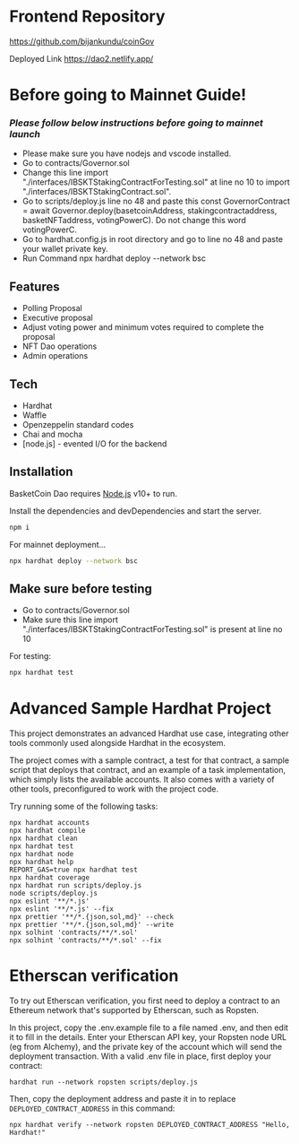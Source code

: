 # Frontend Repository
https://github.com/bijankundu/coinGov

Deployed Link 
https://dao2.netlify.app/

# Before going to Mainnet Guide!
### _Please follow below instructions before going to mainnet launch_

- Please make sure you have nodejs and vscode installed.
- Go to contracts/Governor.sol 
- Change this line import "./interfaces/IBSKTStakingContractForTesting.sol" at line no 10 to import "./interfaces/IBSKTStakingContract.sol".
- Go to scripts/deploy.js line no 48 and paste this const GovernorContract = await Governor.deploy(basetcoinAddress, stakingcontractaddress, basketNFTaddress, votingPowerC). Do not change this word votingPowerC.
- Go to hardhat.config.js in root directory and go to line no 48 and paste your wallet private key.
- Run Command npx hardhat deploy --network bsc

## Features

- Polling Proposal
- Executive proposal
- Adjust voting power and minimum votes required to complete the proposal
- NFT Dao operations
- Admin operations


## Tech

- Hardhat
- Waffle
- Openzeppelin standard codes
- Chai and mocha 
- [node.js] - evented I/O for the backend



## Installation

BasketCoin Dao requires [Node.js](https://nodejs.org/) v10+ to run.

Install the dependencies and devDependencies and start the server.

```sh
npm i
```

For mainnet deployment...

```sh
npx hardhat deploy --network bsc
```


## Make sure before testing
- Go to contracts/Governor.sol 
- Make sure this line import "./interfaces/IBSKTStakingContractForTesting.sol" is present at line no 10

For testing:

```sh
npx hardhat test
```




# Advanced Sample Hardhat Project

This project demonstrates an advanced Hardhat use case, integrating other tools commonly used alongside Hardhat in the ecosystem.

The project comes with a sample contract, a test for that contract, a sample script that deploys that contract, and an example of a task implementation, which simply lists the available accounts. It also comes with a variety of other tools, preconfigured to work with the project code.

Try running some of the following tasks:

```shell
npx hardhat accounts
npx hardhat compile
npx hardhat clean
npx hardhat test
npx hardhat node
npx hardhat help
REPORT_GAS=true npx hardhat test
npx hardhat coverage
npx hardhat run scripts/deploy.js
node scripts/deploy.js
npx eslint '**/*.js'
npx eslint '**/*.js' --fix
npx prettier '**/*.{json,sol,md}' --check
npx prettier '**/*.{json,sol,md}' --write
npx solhint 'contracts/**/*.sol'
npx solhint 'contracts/**/*.sol' --fix
```

# Etherscan verification

To try out Etherscan verification, you first need to deploy a contract to an Ethereum network that's supported by Etherscan, such as Ropsten.

In this project, copy the .env.example file to a file named .env, and then edit it to fill in the details. Enter your Etherscan API key, your Ropsten node URL (eg from Alchemy), and the private key of the account which will send the deployment transaction. With a valid .env file in place, first deploy your contract:

```shell
hardhat run --network ropsten scripts/deploy.js
```

Then, copy the deployment address and paste it in to replace `DEPLOYED_CONTRACT_ADDRESS` in this command:

```shell
npx hardhat verify --network ropsten DEPLOYED_CONTRACT_ADDRESS "Hello, Hardhat!"
```
